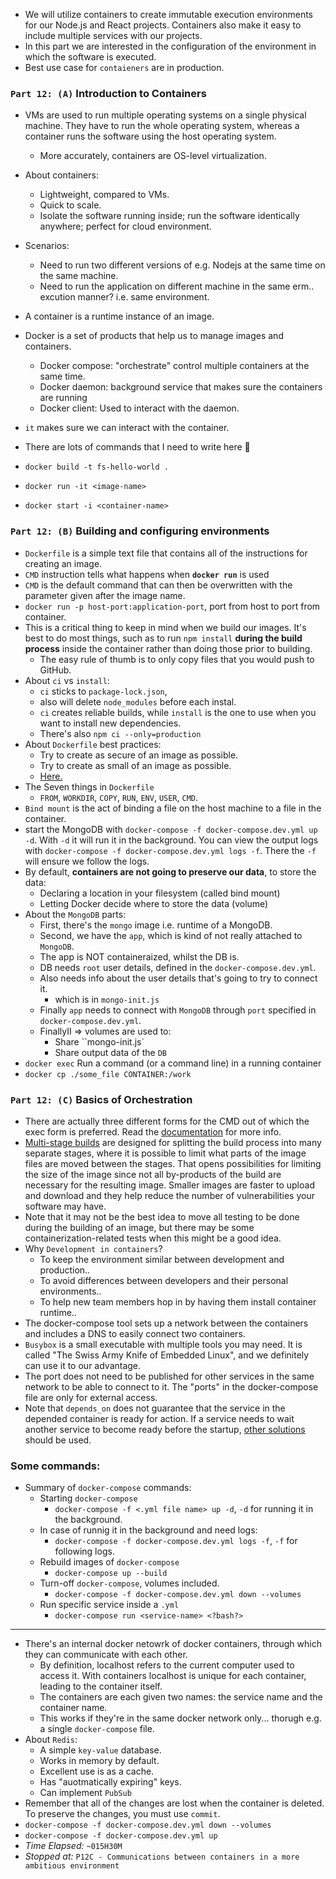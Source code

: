 - We will utilize containers to create immutable execution environments for our Node.js and React projects. Containers also make it easy to include multiple services with our projects.
- In this part we are interested in the configuration of the environment in which the software is executed.
- Best use case for `contaieners` are in production.

### `Part 12: (A)` Introduction to Containers

- VMs are used to run multiple operating systems on a single physical machine. They have to run the whole operating system, whereas a container runs the software using the host operating system.

  - More accurately, containers are OS-level virtualization.

- About containers:
  - Lightweight, compared to VMs.
  - Quick to scale.
  - Isolate the software running inside; run the software identically anywhere; perfect for cloud environment.
- Scenarios:

  - Need to run two different versions of e.g. Nodejs at the same time on the same machine.
  - Need to run the application on different machine in the same erm.. excution manner? i.e. same environment.

- A container is a runtime instance of an image.
- Docker is a set of products that help us to manage images and containers.

  - Docker compose: "orchestrate" control multiple containers at the same time.
  - Docker daemon: background service that makes sure the containers are running
  - Docker client: Used to interact with the daemon.

- `it` makes sure we can interact with the container.
- There are lots of commands that I need to write here 😬

- `docker build -t fs-hello-world .`
- `docker run -it <image-name>`
- `docker start -i <container-name>`

### `Part 12: (B)` Building and configuring environments

- `Dockerfile` is a simple text file that contains all of the instructions for creating an image.
- `CMD` instruction tells what happens when **`docker run`** is used
- `CMD` is the default command that can then be overwritten with the parameter given after the image name.
- `docker run -p host-port:application-port`, port from host to port from container.
- This is a critical thing to keep in mind when we build our images. It's best to do most things, such as to run `npm install` **during the build process** inside the container rather than doing those prior to building.
  - The easy rule of thumb is to only copy files that you would push to GitHub.
- About `ci` vs `install`:
  - `ci` sticks to `package-lock.json`,
  - also will delete `node_modules` before each instal.
  - `ci` creates reliable builds, while `install` is the one to use when you want to install new dependencies.
  - There's also `npm ci --only=production`
- About `Dockerfile` best practices:
  - Try to create as secure of an image as possible.
  - Try to create as small of an image as possible.
  - [Here.](https://snyk.io/blog/10-best-practices-to-containerize-nodejs-web-applications-with-docker/)
- The Seven things in `Dockerfile`
  - `FROM`, `WORKDIR`, `COPY`, `RUN`, `ENV`, `USER`, `CMD`.
- `Bind mount` is the act of binding a file on the host machine to a file in the container.
- start the MongoDB with `docker-compose -f docker-compose.dev.yml up -d`. With `-d` it will run it in the background. You can view the output logs with `docker-compose -f docker-compose.dev.yml logs -f`. There the `-f` will ensure we follow the logs.
- By default, **containers are not going to preserve our data**, to store the data:
  - Declaring a location in your filesystem (called bind mount)
  - Letting Docker decide where to store the data (volume)
- About the `MongoDB` parts:
  - First, there's the `mongo` image i.e. runtime of a MongoDB.
  - Second, we have the `app`, which is kind of not really attached to `MongoDB`.
  - The app is NOT containeraized, whilst the DB is.
  - DB needs `root` user details, defined in the `docker-compose.dev.yml`.
  - Also needs info about the user details that's going to try to connect it.
    - which is in `mongo-init.js`
  - Finally `app` needs to connect with `MongoDB` through `port` specified in `docker-compose.dev.yml`.
  - FinallyII => volumes are used to:
    - Share ``mongo-init.js`
    - Share output data of the `DB`
- `docker exec` Run a command (or a command line) in a running container
- `docker cp ./some_file CONTAINER:/work`

### `Part 12: (C)` Basics of Orchestration

- There are actually three different forms for the CMD out of which the exec form is preferred. Read the [documentation](https://docs.docker.com/engine/reference/builder/#cmd) for more info.
- [Multi-stage builds](https://docs.docker.com/develop/develop-images/multistage-build/) are designed for splitting the build process into many separate stages, where it is possible to limit what parts of the image files are moved between the stages. That opens possibilities for limiting the size of the image since not all by-products of the build are necessary for the resulting image. Smaller images are faster to upload and download and they help reduce the number of vulnerabilities your software may have.
- Note that it may not be the best idea to move all testing to be done during the building of an image, but there may be some containerization-related tests when this might be a good idea.
- Why `Development in containers`?
  - To keep the environment similar between development and production..
  - To avoid differences between developers and their personal environments..
  - To help new team members hop in by having them install container runtime..
- The docker-compose tool sets up a network between the containers and includes a DNS to easily connect two containers.
- `Busybox` is a small executable with multiple tools you may need. It is called "The Swiss Army Knife of Embedded Linux", and we definitely can use it to our advantage.
- The port does not need to be published for other services in the same network to be able to connect to it. The "ports" in the docker-compose file are only for external access.
- Note that `depends_on` does not guarantee that the service in the depended container is ready for action. If a service needs to wait another service to become ready before the startup, [other solutions](https://docs.docker.com/compose/startup-order/) should be used.

### Some commands:

- Summary of `docker-compose` commands:
  - Starting `docker-compose`
    - `docker-compose -f <.yml file name> up -d`, `-d` for running it in the background.
  - In case of runnig it in the background and need logs:
    - `docker-compose -f docker-compose.dev.yml logs -f`, `-f` for following logs.
  - Rebuild images of `docker-compose`
    - `docker-compose up --build`
  - Turn-off `docker-compose`, volumes included.
    - `docker-compose -f docker-compose.dev.yml down --volumes`
  - Run specific service inside a `.yml`
    - `docker-compose run <service-name> <?bash?>`

---

- There's an internal docker netowrk of docker containers, through which they can communicate with each other.
  - By definition, localhost refers to the current computer used to access it. With containers localhost is unique for each container, leading to the container itself.
  - The containers are each given two names: the service name and the container name.
  - This works if they're in the same docker network only... thorugh e.g. a single `docker-compose` file.
- About `Redis`:
  - A simple `key-value` database.
  - Works in memory by default.
  - Excellent use is as a cache.
  - Has "auotmatically expiring" keys.
  - Can implement `PubSub`
- Remember that all of the changes are lost when the container is deleted. To preserve the changes, you must use `commit`.
- `docker-compose -f docker-compose.dev.yml down --volumes`
- `docker-compose -f docker-compose.dev.yml up`
- _Time Elapsed:_ `~015H30M`
- _Stopped at:_ `P12C - Communications between containers in a more ambitious environment`
